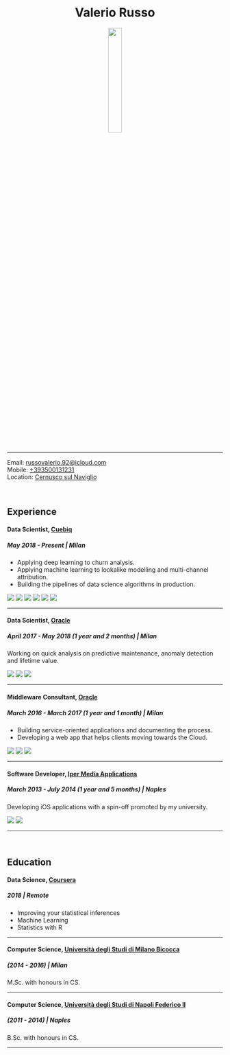 <div align="center"><h1>Valerio Russo</h1><img src="picture.png" width="25%" height="25%"></div>

---

Email: [russovalerio.92@icloud.com](mailto:russovalerio.92@icloud.com)  
Mobile: [+393500131231](tel:+393500131231)  
Location: [Cernusco sul Naviglio](https://goo.gl/maps/s1sKSPhFboDjP5v87)

<br/>

## Experience

#### Data Scientist, [Cuebiq](https://www.cuebiq.com/)
##### May 2018 - Present | Milan

- Applying deep learning to churn analysis.
- Applying machine learning to lookalike modelling and multi-channel attribution.
- Building the pipelines of data science algorithms in production.

<img src="https://<!--this removes the link-->img.shields.io/static/v1?style=flat-square&label=&message=R&color=327df6"> <img src="https://img.shields.io/static/v1?style=flat-square&label=&message=Python&color=327df6"> <img src="https://img.shields.io/static/v1?style=flat-square&label=&message=Keras&color=327df6"> <img src="https://img.shields.io/static/v1?style=flat-square&label=&message=Spark&color=327df6"> <img src="https://img.shields.io/static/v1?style=flat-square&label=&message=AWS&color=327df6"> <img src="https://img.shields.io/static/v1?style=flat-square&label=&message=Airflow&color=327df6">

---

#### Data Scientist, [Oracle](https://www.oracle.com/)
##### April 2017 - May 2018 (1 year and 2 months) | Milan

Working on quick analysis on predictive maintenance, anomaly detection and lifetime value.

<img src="https://img.shields.io/static/v1?style=flat-square&label=&message=R&color=327df6"> <img src="https://img.shields.io/static/v1?style=flat-square&label=&message=Python&color=327df6"> <img src="https://img.shields.io/static/v1?style=flat-square&label=&message=Hadoop&color=327df6">

---

#### Middleware Consultant, [Oracle](https://www.oracle.com/)
##### March 2016 - March 2017 (1 year and 1 month) | Milan

- Building service-oriented applications and documenting the process.
- Developing a web app that helps clients moving towards the Cloud.

<img src="https://img.shields.io/static/v1?style=flat-square&label=&message=Oracle SOA&color=327df6"> <img src="https://img.shields.io/static/v1?style=flat-square&label=&message=Node&color=327df6"> <img src="https://img.shields.io/static/v1?style=flat-square&label=&message=SQL&color=327df6">

---

#### Software Developer, [Iper Media Applications](https://www.imapps.it/)
##### March 2013 - July 2014 (1 year and 5 months) | Naples

Developing iOS applications with a spin-off promoted by my university.

<img src="https://img.shields.io/static/v1?style=flat-square&label=&message=Objective--C&color=327df6"> <img src="https://img.shields.io/static/v1?style=flat-square&label=&message=Swift&color=327df6">

---

<br/>

## Education

#### Data Science, [Coursera](https://www.coursera.org/)
##### 2018 | Remote

- Improving your statistical inferences
- Machine Learning
- Statistics with R

---

#### Computer Science, [Università degli Studi di Milano Bicocca](https://en.unimib.it)
##### (2014 - 2016) | Milan

M.Sc. with honours in CS.

---

#### Computer Science, [Università degli Studi di Napoli Federico II](https://www.unina.it/en_GB/)
##### (2011 - 2014) | Naples

B.Sc. with honours in CS.

---

<br/>

